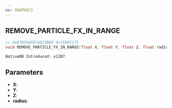 ```yaml
---
ns: GRAPHICS
---
```

## REMOVE_PARTICLE_FX_IN_RANGE

```c
// 0x87B5905ECA623B68 0x7EB8F275
void REMOVE_PARTICLE_FX_IN_RANGE(float X, float Y, float Z, float radius);
```

```
NativeDB Introduced: v1207
```

## Parameters
* **X**:
* **Y**:
* **Z**:
* **radius**:
